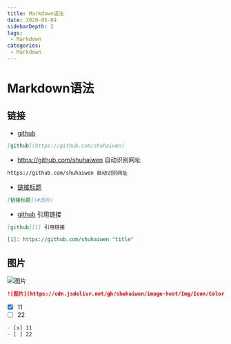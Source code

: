 ```yaml
---
title: Markdown语法
date: 2020-05-04
sidebarDepth: 2
tags:
 - Markdown
categories:
 - Markdown
---
```

# Markdown语法
## 链接
* [github](https://github.com/shuhaiwen) 
```markdown
[github](https://github.com/shuhaiwen)
```
* https://github.com/shuhaiwen 自动识别网址 
```markdown
https://github.com/shuhaiwen 自动识别网址
```
* [链接标题](#图片) 
```markdown
[链接标题](#图片)
```
* [github][1] 引用链接 
```markdown
[github][1] 引用链接
```

[1]: https://github.com/shuhaiwen "title" 
```markdown
[1]: https://github.com/shuhaiwen "title"
```

## 图片
![图片](https://cdn.jsdelivr.net/gh/shuhaiwen/image-host/Img/Icon/Color/github-color.svg 'svg')
```markdown
![图片](https://cdn.jsdelivr.net/gh/shuhaiwen/image-host/Img/Icon/Color/github-color.svg 'svg')
```

- [x] 11
- [ ] 22
```markdown
- [x] 11
- [ ] 22
```